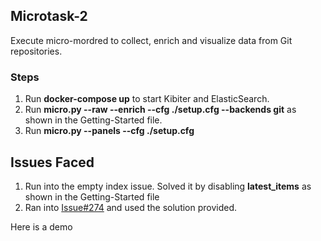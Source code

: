 ## Microtask-2

Execute micro-mordred to collect, enrich and visualize data from Git repositories.

### Steps

1. Run **docker-compose up** to start Kibiter and ElasticSearch.
2. Run **micro.py --raw --enrich --cfg ./setup.cfg --backends git** as shown in the Getting-Started file.
3. Run **micro.py --panels --cfg ./setup.cfg**

## Issues Faced

1. Run into the empty index issue. Solved it by disabling **latest_items** as shown in the Getting-Started file
2. Ran into [Issue#274](https://github.com/chaoss/grimoirelab/issues/274) and used the solution provided.

Here is a demo
